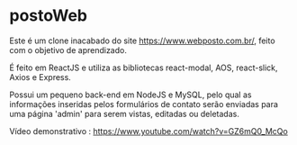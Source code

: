 # postoWeb

Este é um clone inacabado do site https://www.webposto.com.br/, feito com o objetivo de aprendizado.

É feito em ReactJS e utiliza as bibliotecas react-modal, AOS, react-slick, Axios e Express.

Possui um pequeno back-end em NodeJS e MySQL, pelo qual as informações inseridas pelos formulários de contato serão enviadas para uma página 'admin' para serem vistas, editadas ou deletadas.

Vídeo demonstrativo : https://www.youtube.com/watch?v=GZ6mQ0_McQo
